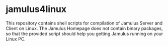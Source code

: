 # jamulus4linux
This repository contains shell scripts for compilation of Jamulus  Server and Client on Linux. The Jamulus Homepage does not contain binary packages, so that the provided script should help you getting Jamulus running on your Linux PC.
